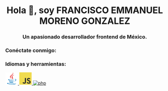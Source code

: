 <h1 align="center">Hola 👋, soy FRANCISCO EMMANUEL MORENO GONZALEZ</h1>
<h3 align="center">Un apasionado desarrollador frontend de México.</h3>

<h3 align="left">Conéctate conmigo:</h3>
<p align="left">
</p>

<h3 align="left">Idiomas y herramientas:</h3>
<p align="left"> <a href="https: //www.java.com" target="_blank" rel="noreferrer"> <img src="https://raw.githubusercontent.com/devicons/devicon/master/icons/java/java-original.svg" alt="java" width="40" height="40"/> </a> <a href="https://developer.mozilla.org/en-US/docs/Web/JavaScript" target="_blank " rel="noreferrer"> <img src="https://raw.githubusercontent.com/devicons/devicon/master/icons/javascript/javascript-original.svg" alt="javascript" width="40" height= "40"/> </a> <a href="https://www.php.net" target="_blank" rel="noreferrer"> <img src="https://raw.githubusercontent.com/ devicons/devicon/master/icons/php/php-original.svg" alt="php" width="40" height="40"/> </a> </p>

